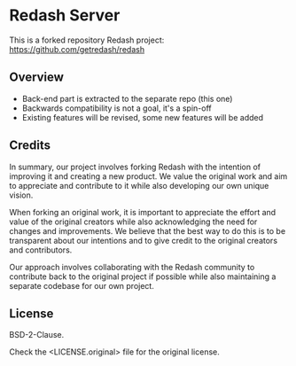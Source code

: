 Redash Server
=============

This is a forked repository Redash project:
https://github.com/getredash/redash


Overview
--------

- Back-end part is extracted to the separate repo (this one)
- Backwards compatibility is not a goal, it's a spin-off
- Existing features will be revised, some new features will be added


Credits
-------

In summary, our project involves forking Redash with the intention of improving it and creating a new product. We value the original work and aim to appreciate and contribute to it while also developing our own unique vision.

When forking an original work, it is important to appreciate the effort and value of the original creators while also acknowledging the need for changes and improvements. We believe that the best way to do this is to be transparent about our intentions and to give credit to the original creators and contributors.

Our approach involves collaborating with the Redash community to contribute back to the original project if possible while also maintaining a separate codebase for our own project. 


License
-------

BSD-2-Clause.

Check the <LICENSE.original> file for the original license.
